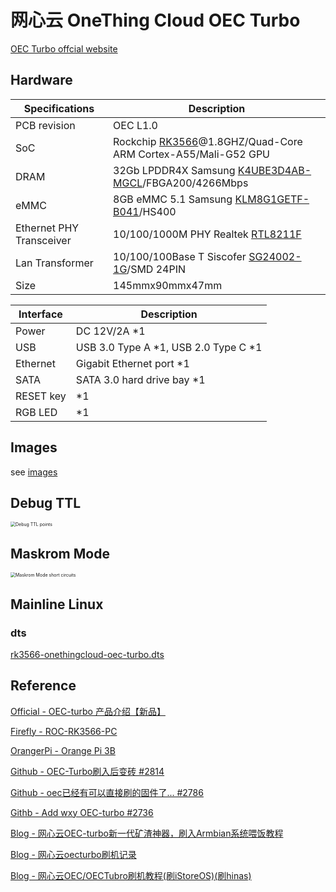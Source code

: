 # 网心云 OneThing Cloud OEC Turbo

[OEC Turbo offcial website](https://www.onethingcloud.com/products/oec-turbo/)

 ## Hardware

| Specifications           | Description                                                  |
| ------------------------ | ------------------------------------------------------------ |
| PCB revision             | OEC L1.0                                                     |
| SoC                      | Rockchip [RK3566](https://www.rock-chips.com/a/en/products/RK35_Series/2021/0113/1274.html)@1.8GHZ/Quad-Core ARM Cortex-A55/Mali-G52 GPU |
| DRAM                     | 32Gb LPDDR4X Samsung [ K4UBE3D4AB-MGCL](https://semiconductor.samsung.cn/dram/lpddr/lpddr4x/k4ube3d4ab-mgcl/)/FBGA200/4266Mbps |
| eMMC                     | 8GB eMMC 5.1 Samsung [KLM8G1GETF-B041](https://semiconductor.samsung.cn/estorage/emmc/emmc-5-1/klm8g1getf-b041/)/HS400 |
| Ethernet PHY Transceiver | 10/100/1000M PHY Realtek [RTL8211F](https://www.realtek.com/Product/Index?id=3975&cate_id=786) |
| Lan Transformer          | 10/100/100Base T Siscofer [SG24002-1G](https://www.siscofer.com/lm1/75.html)/SMD 24PIN |
| Size                     | 145mmx90mmx47mm                                              |

| Interface | Description |
| --------- | ----------- |
| Power     | DC 12V/2A *1 |
| USB   | USB 3.0 Type A *1, USB 2.0 Type C *1 |
| Ethernet  | Gigabit Ethernet port *1 |
| SATA      | SATA 3.0 hard drive bay *1 |
| RESET key | *1          |
| RGB LED | *1 |

## Images

see [images](./images)

## Debug TTL

<img src="./images/Debug/Debug-ttl-uart.jpg" alt="Debug TTL points" style="zoom:50%;" />

## Maskrom Mode

<img src="./images/Debug/maskrom-short-circuits.jpg" alt="Maskrom Mode short circuits" style="zoom:50%;" />



## Mainline Linux

### dts

[rk3566-onethingcloud-oec-turbo.dts](./dts/rk3566-onethingcloud-oec-turbo.dts)

## Reference

[Official - OEC-turbo 产品介绍【新品】](https://help.onethingcloud.com/3b0d/OEC-turbo)

[Firefly - ROC-RK3566-PC](https://wiki.t-firefly.com/zh_CN/ROC-RK3566-PC/index.html)

[OrangerPi - Orange Pi 3B](http://www.orangepi.cn/html/hardWare/computerAndMicrocontrollers/details/Orange-Pi-3B.html)

[Github - OEC-Turbo刷入后变砖 #2814](https://github.com/ophub/amlogic-s9xxx-armbian/issues/2814)

[Github - oec已经有可以直接刷的固件了... #2786](https://github.com/ophub/amlogic-s9xxx-armbian/issues/2786)

[Githb - Add wxy OEC-turbo #2736](https://github.com/ophub/amlogic-s9xxx-armbian/pull/2736)

[Blog - 网心云OEC-turbo新一代矿渣神器，刷入Armbian系统喂饭教程](https://mao.fan/article/327)

[Blog - 网心云oecturbo刷机记录](https://miaoyanginfo.github.io/posts/43673.html)

[Blog - 网心云OEC/OECTubro刷机教程(刷iStoreOS)(刷hinas)](https://www.anuna.cn/nas/45.html)
